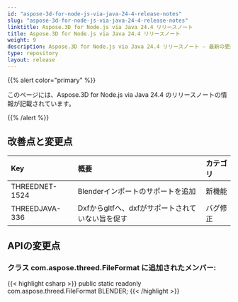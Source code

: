 ```yaml
---
id: "aspose-3d-for-node-js-via-java-24-4-release-notes"
slug: "aspose-3d-for-node-js-via-java-24-4-release-notes"
linktitle: Aspose.3D for Node.js via Java 24.4 リリースノート
title: Aspose.3D for Node.js via Java 24.4 リリースノート
weight: 9
description: Aspose.3D for Node.js via Java 24.4 リリースノート – 最新の更新と修正。
type: repository
layout: release
---
```


{{% alert color="primary" %}}

このページには、Aspose.3D for Node.js via Java 24.4 のリリースノートの情報が記載されています。

{{% /alert %}}
## **改善点と変更点**

|**Key**|**概要**|**カテゴリ**|
| :- | :- | :- |
| THREEDNET-1524 | Blenderインポートのサポートを追加 | 新機能 |
| THREEDJAVA-336 | Dxfからgltfへ、dxfがサポートされていない旨を促す | バグ修正 |


## APIの変更点 ##

### クラス **com.aspose.threed.FileFormat** に追加されたメンバー:

{{< highlight csharp >}}
        public static readonly com.aspose.threed.FileFormat BLENDER;
{{< /highlight >}}